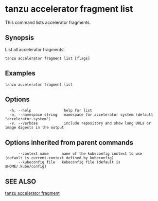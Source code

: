 # tanzu accelerator fragment list

This command lists accelerator fragments.

## Synopsis

List all accelerator fragments.

```console
tanzu accelerator fragment list [flags]
```

## Examples

```console
tanzu accelerator fragment list
```

## Options

```console
  -h, --help               help for list
  -n, --namespace string   namespace for accelerator system (default "accelerator-system")
  -v, --verbose            include repository and show long URLs or image digests in the output
```

## Options inherited from parent commands

```console
      --context name      name of the kubeconfig context to use (default is current-context defined by kubeconfig)
      --kubeconfig file   kubeconfig file (default is $HOME/.kube/config)
```

## SEE ALSO

[tanzu accelerator fragment](tanzu_accelerator_fragment.hbs.md)
